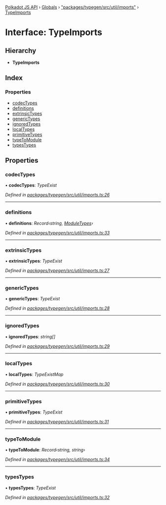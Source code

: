 [Polkadot JS API](../README.md) › [Globals](../globals.md) › ["packages/typegen/src/util/imports"](../modules/_packages_typegen_src_util_imports_.md) › [TypeImports](_packages_typegen_src_util_imports_.typeimports.md)

# Interface: TypeImports

## Hierarchy

* **TypeImports**

## Index

### Properties

* [codecTypes](_packages_typegen_src_util_imports_.typeimports.md#codectypes)
* [definitions](_packages_typegen_src_util_imports_.typeimports.md#definitions)
* [extrinsicTypes](_packages_typegen_src_util_imports_.typeimports.md#extrinsictypes)
* [genericTypes](_packages_typegen_src_util_imports_.typeimports.md#generictypes)
* [ignoredTypes](_packages_typegen_src_util_imports_.typeimports.md#ignoredtypes)
* [localTypes](_packages_typegen_src_util_imports_.typeimports.md#localtypes)
* [primitiveTypes](_packages_typegen_src_util_imports_.typeimports.md#primitivetypes)
* [typeToModule](_packages_typegen_src_util_imports_.typeimports.md#typetomodule)
* [typesTypes](_packages_typegen_src_util_imports_.typeimports.md#typestypes)

## Properties

###  codecTypes

• **codecTypes**: *TypeExist*

*Defined in [packages/typegen/src/util/imports.ts:26](https://github.com/polkadot-js/api/blob/68856e969/packages/typegen/src/util/imports.ts#L26)*

___

###  definitions

• **definitions**: *Record‹string, [ModuleTypes](_packages_typegen_src_util_imports_.moduletypes.md)›*

*Defined in [packages/typegen/src/util/imports.ts:33](https://github.com/polkadot-js/api/blob/68856e969/packages/typegen/src/util/imports.ts#L33)*

___

###  extrinsicTypes

• **extrinsicTypes**: *TypeExist*

*Defined in [packages/typegen/src/util/imports.ts:27](https://github.com/polkadot-js/api/blob/68856e969/packages/typegen/src/util/imports.ts#L27)*

___

###  genericTypes

• **genericTypes**: *TypeExist*

*Defined in [packages/typegen/src/util/imports.ts:28](https://github.com/polkadot-js/api/blob/68856e969/packages/typegen/src/util/imports.ts#L28)*

___

###  ignoredTypes

• **ignoredTypes**: *string[]*

*Defined in [packages/typegen/src/util/imports.ts:29](https://github.com/polkadot-js/api/blob/68856e969/packages/typegen/src/util/imports.ts#L29)*

___

###  localTypes

• **localTypes**: *TypeExistMap*

*Defined in [packages/typegen/src/util/imports.ts:30](https://github.com/polkadot-js/api/blob/68856e969/packages/typegen/src/util/imports.ts#L30)*

___

###  primitiveTypes

• **primitiveTypes**: *TypeExist*

*Defined in [packages/typegen/src/util/imports.ts:31](https://github.com/polkadot-js/api/blob/68856e969/packages/typegen/src/util/imports.ts#L31)*

___

###  typeToModule

• **typeToModule**: *Record‹string, string›*

*Defined in [packages/typegen/src/util/imports.ts:34](https://github.com/polkadot-js/api/blob/68856e969/packages/typegen/src/util/imports.ts#L34)*

___

###  typesTypes

• **typesTypes**: *TypeExist*

*Defined in [packages/typegen/src/util/imports.ts:32](https://github.com/polkadot-js/api/blob/68856e969/packages/typegen/src/util/imports.ts#L32)*
